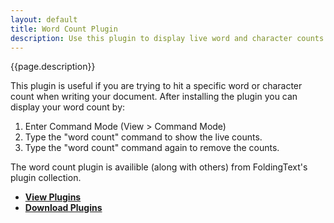 ```yaml
---
layout: default
title: Word Count Plugin
description: Use this plugin to display live word and character counts as you edit your document.
---
```


{{page.description}}

This plugin is useful if you are trying to hit a specific word or character count when writing your document. After installing the plugin you can display your word count by:

1. Enter Command Mode (View > Command Mode)
2. Type the "word count" command to show the live counts.
3. Type the "word count" command again to remove the counts.

The word count plugin is availible (along with others) from FoldingText's plugin collection.

- [**View Plugins**](https://github.com/FoldingText/plugins)
- [**Download Plugins**](https://github.com/FoldingText/plugins/archive/master.zip)